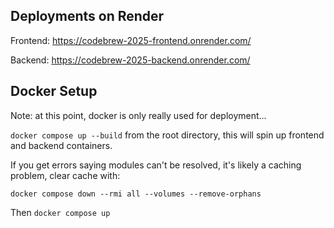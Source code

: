 ## Deployments on Render

Frontend: https://codebrew-2025-frontend.onrender.com/

Backend: https://codebrew-2025-backend.onrender.com/

## Docker Setup

Note: at this point, docker is only really used for deployment...

`docker compose up --build` from the root directory, this will spin up frontend and backend containers.

If you get errors saying modules can't be resolved, it's likely a caching problem, clear cache with:

`docker compose down --rmi all --volumes --remove-orphans`

Then `docker compose up`
